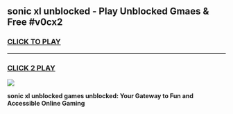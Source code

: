 
## sonic xl unblocked - Play Unblocked Gmaes & Free #v0cx2
<h3>
<a href="https://news.freeplayer.one?title=sonic_xl_unblocked&ref=26F">CLICK TO PLAY</a></h3>
<hr>

<h3>
<a href="https://news.freeplayer.one?title=sonic_xl_unblocked&ref=26F">CLICK 2 PLAY</a>
  
</h3>

<a href="https://news.freeplayer.one?title=sonic_xl_unblocked&ref=26F/"><img src="https://clearcache.store/games.png"></a>


**sonic xl unblocked games unblocked: Your Gateway to Fun and Accessible Online Gaming**
